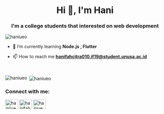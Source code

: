 <h1 align="center">Hi 👋, I'm Hani</h1>
<h3 align="center">I'm a college students that interested on web development</h3>

<p align="left"> <img src="https://komarev.com/ghpvc/?username=haniueo&label=Profile%20views&color=0e75b6&style=flat" alt="haniueo" /> </p>

- 🌱 I’m currently learning **Node.js , Flutter**

- 📫 How to reach me **hanifahcitra010.if19@student.unusa.ac.id**
<br>
<p><img align="left" src="https://github-readme-stats.vercel.app/api/top-langs?username=haniueo&theme=bear&show_icons=true&locale=en&layout=compact" alt="haniueo" /></p>

<p>&nbsp;<img align="center" src="https://github-readme-stats.vercel.app/api?username=haniueo&theme=bear&show_icons=true&locale=en" alt="haniueo" /></p>
<h3 align="left">Connect with me:</h3>
<p align="left">
<a href="https://twitter.com/haniiueo" target="blank"><img align="center" src="https://raw.githubusercontent.com/rahuldkjain/github-profile-readme-generator/master/src/images/icons/Social/twitter.svg" alt="haniiueo" height="30" width="40" /></a>
<a href="https://www.linkedin.com/in/hanifah-citra-b837b0200/" target="blank"><img align="center" src="https://raw.githubusercontent.com/rahuldkjain/github-profile-readme-generator/master/src/images/icons/Social/linked-in-alt.svg" alt="hanifah-citra" height="30" width="40" /></a>
<a href="https://instagram.com/haniueo" target="blank"><img align="center" src="https://raw.githubusercontent.com/rahuldkjain/github-profile-readme-generator/master/src/images/icons/Social/instagram.svg" alt="haniueo" height="30" width="40" /></a>
</p>
